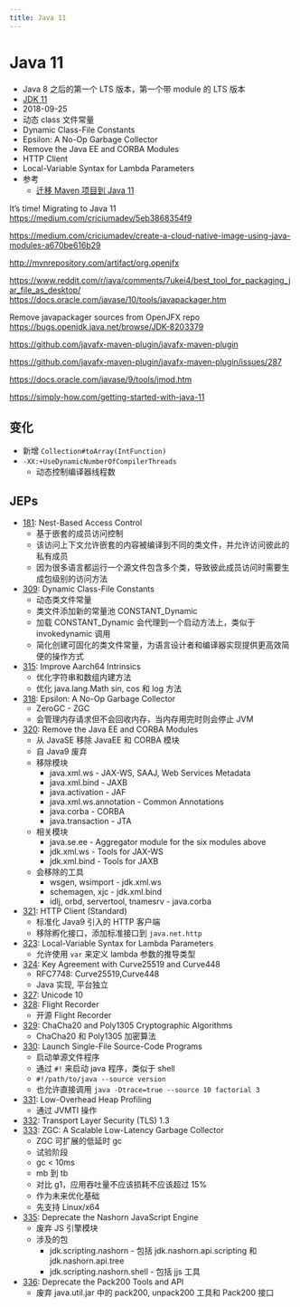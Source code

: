 ```yaml
---
title: Java 11
---
```


# Java 11

- Java 8 之后的第一个 LTS 版本，第一个带 module 的 LTS 版本
- [JDK 11](http://openjdk.java.net/projects/jdk/11/)
- 2018-09-25
- 动态 class 文件常量
- Dynamic Class-File Constants
- Epsilon: A No-Op Garbage Collector
- Remove the Java EE and CORBA Modules
- HTTP Client
- Local-Variable Syntax for Lambda Parameters
- 参考
  - [迁移 Maven 项目到 Java 11](https://winterbe.com/posts/2018/08/29/migrate-maven-projects-to-java-11-jigsaw/)

It’s time! Migrating to Java 11
https://medium.com/criciumadev/5eb3868354f9

https://medium.com/criciumadev/create-a-cloud-native-image-using-java-modules-a670be616b29

http://mvnrepository.com/artifact/org.openjfx

https://www.reddit.com/r/java/comments/7ukei4/best_tool_for_packaging_jar_file_as_desktop/
https://docs.oracle.com/javase/10/tools/javapackager.htm

Remove javapackager sources from OpenJFX repo
https://bugs.openjdk.java.net/browse/JDK-8203379

https://github.com/javafx-maven-plugin/javafx-maven-plugin

https://github.com/javafx-maven-plugin/javafx-maven-plugin/issues/287

https://docs.oracle.com/javase/9/tools/jmod.htm

https://simply-how.com/getting-started-with-java-11

## 变化

- 新增 `Collection#toArray(IntFunction)`
- `-XX:+UseDynamicNumberOfCompilerThreads`
  - 动态控制编译器线程数

## JEPs

- [181](http://openjdk.java.net/jeps/181): Nest-Based Access Control
  - 基于嵌套的成员访问控制
  - 该访问上下文允许嵌套的内容被编译到不同的类文件，并允许访问彼此的私有成员
  - 因为很多语言都运行一个源文件包含多个类，导致彼此成员访问时需要生成包级别的访问方法
- [309](http://openjdk.java.net/jeps/309): Dynamic Class-File Constants
  - 动态类文件常量
  - 类文件添加新的常量池 CONSTANT_Dynamic
  - 加载 CONSTANT_Dynamic 会代理到一个启动方法上，类似于 invokedynamic 调用
  - 简化创建可固化的类文件常量，为语言设计者和编译器实现提供更高效简便的操作方式
- [315](http://openjdk.java.net/jeps/315): Improve Aarch64 Intrinsics
  - 优化字符串和数组内建方法
  - 优化 java.lang.Math sin, cos 和 log 方法
- [318](http://openjdk.java.net/jeps/318): Epsilon: A No-Op Garbage Collector
  - ZeroGC - ZGC
  - 会管理内存请求但不会回收内存，当内存用完时则会停止 JVM
- [320](http://openjdk.java.net/jeps/320): Remove the Java EE and CORBA Modules
  - 从 JavaSE 移除 JavaEE 和 CORBA 模块
  - 自 Java9 废弃
  - 移除模块
    - java.xml.ws - JAX-WS, SAAJ, Web Services Metadata
    - java.xml.bind - JAXB
    - java.activation - JAF
    - java.xml.ws.annotation - Common Annotations
    - java.corba - CORBA
    - java.transaction - JTA
  - 相关模块
    - java.se.ee - Aggregator module for the six modules above
    - jdk.xml.ws - Tools for JAX-WS
    - jdk.xml.bind - Tools for JAXB
  - 会移除的工具
    - wsgen, wsimport - jdk.xml.ws
    - schemagen, xjc - jdk.xml.bind
    - idlj, orbd, servertool, tnamesrv - java.corba
- [321](http://openjdk.java.net/jeps/321): HTTP Client (Standard)
  - 标准化 Java9 引入的 HTTP 客户端
  - 移除孵化接口，添加标准接口到 `java.net.http`
- [323](http://openjdk.java.net/jeps/323): Local-Variable Syntax for Lambda Parameters
  - 允许使用 `var` 来定义 lambda 参数的推导类型
- [324](http://openjdk.java.net/jeps/324): Key Agreement with Curve25519 and Curve448
  - RFC7748: Curve25519,Curve448
  - Java 实现, 平台独立
- [327](http://openjdk.java.net/jeps/327): Unicode 10
- [328](http://openjdk.java.net/jeps/328): Flight Recorder
  - 开源 Flight Recorder
- [329](http://openjdk.java.net/jeps/329): ChaCha20 and Poly1305 Cryptographic Algorithms
  - ChaCha20 和 Poly1305 加密算法
- [330](http://openjdk.java.net/jeps/330): Launch Single-File Source-Code Programs
  - 启动单源文件程序
  - 通过 `#!` 来启动 java 程序，类似于 shell
  - `#!/path/to/java --source version`
  - 也允许直接调用 `java -Dtrace=true --source 10 factorial 3`
- [331](http://openjdk.java.net/jeps/331): Low-Overhead Heap Profiling
  - 通过 JVMTI 操作
- [332](http://openjdk.java.net/jeps/332): Transport Layer Security (TLS) 1.3
- [333](http://openjdk.java.net/jeps/333): ZGC: A Scalable Low-Latency Garbage Collector
  - ZGC 可扩展的低延时 gc
  - 试验阶段
  - gc < 10ms
  - mb 到 tb
  - 对比 g1，应用吞吐量不应该损耗不应该超过 15%
  - 作为未来优化基础
  - 先支持 Linux/x64
- [335](http://openjdk.java.net/jeps/335): Deprecate the Nashorn JavaScript Engine
  - 废弃 JS 引擎模块
  - 涉及的包
    - jdk.scripting.nashorn - 包括 jdk.nashorn.api.scripting 和 jdk.nashorn.api.tree
    - jdk.scripting.nashorn.shell - 包括 jjs 工具
- [336](http://openjdk.java.net/jeps/336): Deprecate the Pack200 Tools and API
  - 废弃 java.util.jar 中的 pack200, unpack200 工具和 Pack200 接口
